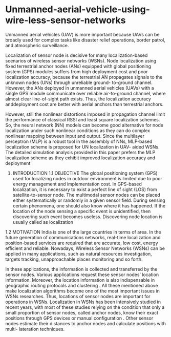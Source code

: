 # Unmanned-aerial-vehicle-using-wire-less-sensor-networks
Unmanned aerial vehicles (UAV) is more important because UAVs can be broadly used for complex tasks like disaster relief operations, border patrol, and atmospheric surveillance.

Localization of sensor node is decisive for many localization-based scenarios of wireless sensor networks (WSNs). Node localization using fixed terrestrial anchor nodes (ANs) equipped with global positioning system (GPS) modules suffers from high deployment cost and poor localization accuracy, because the terrestrial AN propagates signals to the unknown nodes (UNs) through unreliable ground- to-ground channel. However, the ANs deployed in unmanned aerial vehicles (UAVs) with a single GPS module communicate over reliable air-to-ground channel, where almost clear line-of-sight path exists.
Thus, the localization accuracy anddeployment cost are better with aerial anchors than terrestrial anchors. 

However, still the nonlinear distortions imposed in propagation channel limit the performance of classical RSSI and least square localization schemes. So, the neural network (NN) models can become good alternative for node localization under such nonlinear conditions as they can do complex nonlinear mapping between input and output. Since the multilayer perceptron (MLP) is a robust tool in the assembly of NNs, MLP-based localization scheme is proposed for UN localization in UAV- aided WSNs. The detailed simulation analysis provided in this paper prefers the MLP localization scheme as they exhibit improved localization accuracy and deployment


1. INTRODUCTION
  1.1 OBJECTIVE
  The global positioning system (GPS) used for localizing nodes in outdoor environment is limited due to poor energy management and implementation cost. In GPS-based localization, it is necessary to   exist a perfect line of sight (LOS) from satellite-to-sensor node.
  The multimodal sensor nodes can be placed either systematically or randomly in a given sensor field. During sensing certain phenomena, one should also know where it has happened. If the location     of the node sensing a specific event is unidentified, then discovering such event becomes useless. Discovering node location is usually called as localization

  1.2 MOTIVATION
  India is one of the large countries in terms of area. In the future generation of communications networks, real-time localization and position-based services are required that are accurate, low      cost, energy efficient and reliable. Nowadays, Wireless Sensor Networks (WSNs) can be applied in many applications, such as natural resources investigation, targets tracking, unapproachable places   monitoring and so forth.
  
  In these applications, the information is collected and transferred by the sensor nodes. Various applications request these sensor nodes’ location information. Moreover, the location information     is also indispensable in geographic routing protocols and clustering . All these mentioned above make localization algorithms become one of the most important issues in WSNs researches. Thus,        locations of sensor nodes are important for operations in WSNs.
  Localization in WSNs has been intensively studied in recent years, with most of these studies relying on the condition that only a small proportion of sensor nodes, called anchor nodes, know their   exact positions through GPS devices or manual configuration . Other sensor nodes estimate their distances to anchor nodes and calculate positions with multi- lateration techniques.

